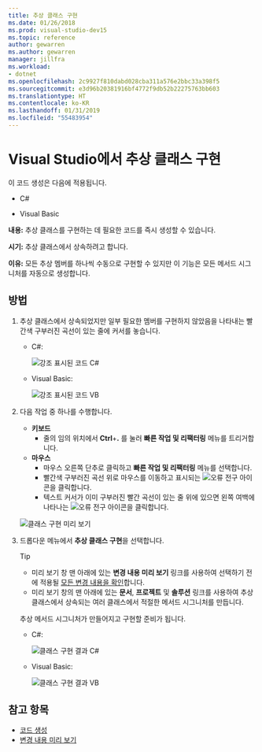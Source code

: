 ```yaml
---
title: 추상 클래스 구현
ms.date: 01/26/2018
ms.prod: visual-studio-dev15
ms.topic: reference
author: gewarren
ms.author: gewarren
manager: jillfra
ms.workload:
- dotnet
ms.openlocfilehash: 2c9927f810dabd028cba311a576e2bbc33a398f5
ms.sourcegitcommit: e3d96b20381916bf4772f9db52b22275763bb603
ms.translationtype: HT
ms.contentlocale: ko-KR
ms.lasthandoff: 01/31/2019
ms.locfileid: "55483954"
---
```

# <a name="implement-an-abstract-class-in-visual-studio"></a>Visual Studio에서 추상 클래스 구현

이 코드 생성은 다음에 적용됩니다.

- C#

- Visual Basic

**내용:** 추상 클래스를 구현하는 데 필요한 코드를 즉시 생성할 수 있습니다.

**시기:** 추상 클래스에서 상속하려고 합니다.

**이유:** 모든 추상 멤버를 하나씩 수동으로 구현할 수 있지만 이 기능은 모든 메서드 시그니처를 자동으로 생성합니다.

## <a name="how-to"></a>방법

1. 추상 클래스에서 상속되었지만 일부 필요한 멤버를 구현하지 않았음을 나타내는 빨간색 구부러진 곡선이 있는 줄에 커서를 놓습니다.

   - C#: 

       ![강조 표시된 코드 C#](media/abstract-highlight-cs.png)

   - Visual Basic:

       ![강조 표시된 코드 VB](media/abstract-highlight-vb.png)

2. 다음 작업 중 하나를 수행합니다.

   - **키보드**
      - 줄의 임의 위치에서 **Ctrl**+**.** 를 눌러 **빠른 작업 및 리팩터링** 메뉴를 트리거합니다.
   - **마우스**
      - 마우스 오른쪽 단추로 클릭하고 **빠른 작업 및 리팩터링** 메뉴를 선택합니다.
      - 빨간색 구부러진 곡선 위로 마우스를 이동하고 표시되는 ![오류 전구](media/error-bulb.png) 아이콘을 클릭합니다.
      - 텍스트 커서가 이미 구부러진 빨간 곡선이 있는 줄 위에 있으면 왼쪽 여백에 나타나는 ![오류 전구](media/error-bulb.png) 아이콘을 클릭합니다.

   ![클래스 구현 미리 보기](media/abstract-preview-cs.png)

3. 드롭다운 메뉴에서 **추상 클래스 구현**을 선택합니다.

   > [!TIP]
   > - 미리 보기 창 맨 아래에 있는 **변경 내용 미리 보기** 링크를 사용하여 선택하기 전에 적용될 [모든 변경 내용을 확인](../../ide/preview-changes.md)합니다.
   > - 미리 보기 창의 맨 아래에 있는 **문서**, **프로젝트** 및 **솔루션** 링크를 사용하여 추상 클래스에서 상속되는 여러 클래스에서 적절한 메서드 시그니처를 만듭니다.

   추상 메서드 시그니처가 만들어지고 구현할 준비가 됩니다.

   - C#: 

       ![클래스 구현 결과 C#](media/abstract-result-cs.png)

   - Visual Basic:

       ![클래스 구현 결과 VB](media/abstract-result-vb.png)

## <a name="see-also"></a>참고 항목

- [코드 생성](../code-generation-in-visual-studio.md)
- [변경 내용 미리 보기](../../ide/preview-changes.md)